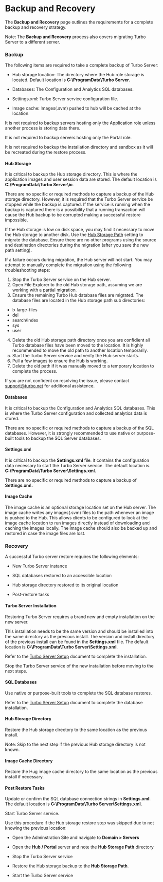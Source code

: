 # Backup and Recovery

The **Backup and Recovery** page outlines the requirements for a complete backup and recovery strategy. 

Note: The **Backup and Recovery** process also covers migrating Turbo Server to a different server.

### Backup

The following items are required to take a complete backup of Turbo Server:

- Hub storage location: The directory where the Hub role storage is located. Default location is **C:\ProgramData\Turbo Server**.

- Databases: The Configuration and Analytics SQL databases.

- Settings.xml: Turbo Server service configuration file.

- Image cache: Images(.svm) pushed to hub will be cached at the location.

It is not required to backup servers hosting only the Application role unless another process is storing data there.

It is not required to backup servers hosting only the Portal role.

It is not required to backup the installation directory and sandbox as it will be recreated during the restore process.

#### Hub Storage

It is critical to backup the Hub storage directory. This is where the application images and user session data are stored. The default location is **C:\ProgramData\Turbo Server\io**.

There are no specific or required methods to capture a backup of the Hub storage directory. However, it is required that the Turbo Server service be stopped while the backup is captured. If the service is running when the backup is captured there is a possibility that a running transaction will cause the Hub backup to be corrupted making a successful restore impossible.

If the Hub storage is low on disk space, you may find it necessary to move the Hub storage to another disk. Use the [Hub Storage Path](../../server/administration/domain.html#managing-a-server) setting to migrate the database. Ensure there are no other programs using the source and destination directories during the migration (after you save the new path setting). 

If a failure occurs during migration, the Hub server will not start. You may attempt to manually complete the migration using the following troubleshooting steps:

1. Stop the Turbo Server service on the Hub server.
2. Open File Explorer to the old Hub storage path, assuming we are working with a partial migration.
3. Ensure the remaining Turbo Hub database files are migrated. The database files are located in the Hub storage path sub directories:
  - b-large-files
  - del
  - search\index
  - sys
  - user
4. Delete the old Hub storage path directory once you are confidient all Turbo database files have been moved to the location. It is highly recommended to move the old path to another location temporarily.
5. Start the Turbo Server service and verify the Hub server starts.
6. Pull a few images to ensure the Hub is working.
7. Delete the old path if it was manually moved to a temporary location to complete the process.

If you are not confident on resolving the issue, please contact support@turbo.net for additional assistence.

#### Databases

It is critical to backup the Configuration and Analytics SQL databases. This is where the Turbo Server configuration and collected analytics data is stored.

There are no specific or required methods to capture a backup of the SQL databases.  However, it is strongly recommended to use native or purpose-built tools to backup the SQL Server databases. 

#### Settings.xml

It is critical to backup the **Settings.xml** file. It contains the configuration data necessary to start the Turbo Server service.  The default location is **C:\ProgramData\Turbo Server\Settings.xml**.

There are no specific or required methods to capture a backup of **Settings.xml.**

#### Image Cache

The image cache is an optional storage location set on the Hub server. The image cache writes any images(.svm) files to the path whenever an image is pushed to the Hub. This allows clients to be configured to look at the image cache location to run images directly instead of downloading and caching the images locally. The image cache should also be backed up and restored in case the image files are lost.

### Recovery

A successful Turbo server restore requires the following elements:

- New Turbo Server instance

- SQL databases restored to an accessible location

- Hub storage directory restored to its original location

- Post-restore tasks

#### Turbo Server Installation

Restoring Turbo Server requires a brand new and empty installation on the new server.

This installation needs to be the same version and should be installed into the same directory as the previous install. The version and install directory of the previous install can be found in the **Settings.xml** file. The default location is **C:\ProgramData\Turbo Server\Settings.xml**. 

Refer to the [Turbo Server Setup](../../server/setup-and-deployment/deploying-on-premises.html) document to complete the installation.

Stop the Turbo Server service of the new installation before moving to the next steps.

#### SQL Databases

Use native or purpose-built tools to complete the SQL database restores.

Refer to the [Turbo Server Setup](../../server/setup-and-deployment/deploying-on-premises.html) document to complete the database installation.

#### Hub Storage Directory

Restore the Hub storage directory to the same location as the previous install. 

Note: Skip to the next step if the previous Hub storage directory is not known.

#### Image Cache Directory

Restore the Hug image cache directory to the same location as the previous install if necessary.

#### Post Restore Tasks

Update or confirm the SQL database connection strings in **Settings.xml**. The default location is **C:\ProgramData\Turbo Server\Settings.xml**.

Start Turbo Server service.

Use this procedure if the Hub storage restore step was skipped due to not knowing the previous location:

- Open the Adminstration Site and navigate to **Domain > Servers**

- Open the **Hub / Portal** server and note the **Hub Storage Path** directory

- Stop the Turbo Server service

- Restore the Hub storage backup to the **Hub Storage Path**.

- Start the Turbo Server service